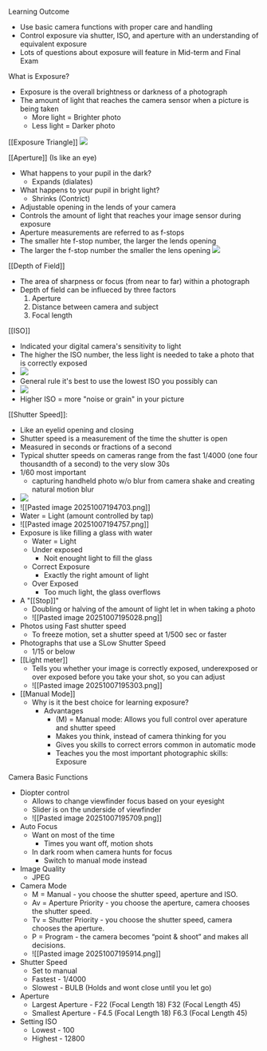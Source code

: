 Learning Outcome
* Use basic camera functions with proper care and handling
* Control exposure via shutter, ISO, and aperture with an understanding of equivalent exposure
* Lots of questions about exposure will feature in Mid-term and Final Exam

What is Exposure?
* Exposure is the overall brightness or darkness of a photograph
* The amount of light that reaches the camera sensor when a picture is being taken
	* More light = Brighter photo
	* Less light = Darker photo

[[Exposure Triangle]]
![](Pasted%20image%2020251007194446.png)

[[Aperture]] (Is like an eye)
* What happens to your pupil in the dark?
	* Expands (dialates)
* What happens to your pupil in bright light?
	* Shrinks (Contrict)
* Adjustable opening in the lends of your camera
* Controls the amount of light that reaches your image sensor during exposure
* Aperture measurements are referred to as f-stops
* The smaller hte f-stop number, the larger the lends opening
* The larger the f-stop number the smaller the lens opening
![](Pasted%20image%2020251007194440.png)

[[Depth of Field]]
* The area of sharpness or focus (from near to far) within a photograph
* Depth of field can be influeced by three factors
	1. Aperture
	2. Distance between camera and subject
	3. Focal length

[[ISO]]
* Indicated your digital camera's sensitivity to light
* The higher the ISO number, the less light is needed to take a photo that is correctly exposed
* ![](Pasted%20image%2020251007194433.png)
* General rule it's best to use the lowest ISO you possibly can
* ![](Pasted%20image%2020251007194421.png)
* Higher ISO = more "noise or grain" in your picture

[[Shutter Speed]]:
* Like an eyelid opening and closing
* Shutter speed is a measurement of the time the shutter is open
* Measured in seconds or fractions of a second
* Typical shutter speeds on cameras range from the fast 1/4000 (one four thousandth of a second) to the very slow 30s
* 1/60 most important
	* capturing handheld photo w/o blur from camera shake and creating natural motion blur 
* ![](Pasted%20image%2020251007194408.png)
* ![[Pasted image 20251007194703.png]]
* Water = Light (amount controlled by tap)
* ![[Pasted image 20251007194757.png]]
* Exposure is like filling a glass with water
	* Water = Light
	* Under exposed
		* Noit enought light to fill the glass
	* Correct Exposure
		* Exactly the right amount of light
	* Over Exposed
		* Too much light, the glass overflows
* A "[[Stop]]"
	* Doubling or halving of the amount of light let in when taking a photo
	* ![[Pasted image 20251007195028.png]]
* Photos using Fast shutter speed
	* To freeze motion, set a shutter speed at 1/500 sec or faster
* Photographs that use a SLow Shutter Speed
	* 1/15 or below
* [[Light meter]]
	* Tells you whether your image is correctly exposed, underexposed or over exposed before you take your shot, so you can adjust
	* ![[Pasted image 20251007195303.png]]
* [[Manual Mode]]
	* Why is it the best choice for learning exposure?
		* Advantages
			* (M) = Manual mode: Allows you full control over aperature and shutter speed
			* Makes you think, instead of camera thinking for you
			* Gives you skills to correct errors common in automatic mode
			* Teaches you the most important photographic skills: Exposure

Camera Basic Functions
* Diopter control
	* Allows to change viewfinder focus based on your eyesight
	* Slider is on the underside of viewfinder
	* ![[Pasted image 20251007195709.png]]
* Auto Focus
	* Want on most of the time
		* Times you want off, motion shots
	* In dark room when camera hunts for focus
		* Switch to manual mode instead
* Image Quality
	* JPEG
* Camera Mode
	* M = Manual - you choose the shutter speed, aperture and ISO.  
	* Av = Aperture Priority - you choose the aperture, camera chooses the shutter speed.  
	* Tv = Shutter Priority - you choose the shutter speed, camera chooses the aperture.  
	* P = Program - the camera becomes “point & shoot” and makes all decisions.
	* ![[Pasted image 20251007195914.png]]
* Shutter Speed
	* Set to manual
	* Fastest - 1/4000
	* Slowest - BULB (Holds and wont close until you let go)
* Aperture
	* Largest Aperture - 
	  F22 (Focal Length 18)
	  F32 (Focal Length 45)
	* Smallest Aperture - 
	  F4.5 (Focal Length 18)
	  F6.3 (Focal Length 45)
* Setting ISO
	* Lowest - 100
	* Highest - 12800